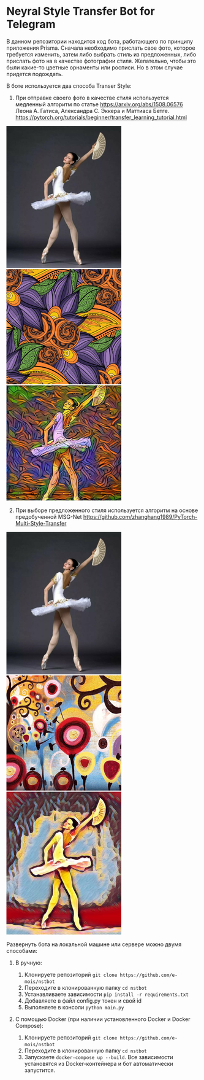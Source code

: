 # Neyral Style Transfer Bot for Telegram

В данном репозитории находится код бота, работающего по принципу приложения Prisma. Сначала необходимо прислать свое фото, которое требуется изменить, затем либо выбрать стиль из предложенных, либо прислать фото на в качестве фотографии стиля. Желательно, чтобы это были какие-то цветные орнаменты или росписи. Но в этом случае придется подождать. 

В боте используется два способа Transer Style:
1. При отправке своего фото в качестве стиля используется медленный алгоритм по статье <https://arxiv.org/abs/1508.06576>
Леона А. Гатиса, Александра С. Эккера и Маттиаса Бетге. <https://pytorch.org/tutorials/beginner/transfer_learning_tutorial.html>

<img src="pic/content.jpg" width="300"/> <img src="pic/style1.jpg" width="300"/> <img src="pic/res1.jpg" width="300"/>

2. При выборе предложенного стиля используется алгоритм на основе предобученной MSG-Net <https://github.com/zhanghang1989/PyTorch-Multi-Style-Transfer>

<img src="pic/content.jpg" width="300"/> <img src="pic/style2.jpg" width="300"/> <img src="pic/res2.jpg" width="300"/>


Развернуть бота на локальной машине или сервере можно двумя способами:

1. В ручную:
   1. Клонируете репозиторий ```git clone https://github.com/e-mois/nstbot```
   2. Переходите в клонированную папку ```cd nstbot```
   3. Устанавливаете зависимости ```pip install -r requirements.txt```
   4. Добавляете в файл config.py токен и свой id
   5. Выполняете в консоли ```python main.py```

2. С помощью Docker (при наличии установленного Docker и Docker Compose):
   1. Клонируете репозиторий ```git clone https://github.com/e-mois/nstbot```
   2. Переходите в клонированную папку ```cd nstbot```
   3. Запускаете ```docker-compose up --build```. Все зависимости установятся из Docker-контейнера и бот автоматически запустится.

